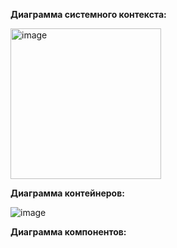 **Диаграмма системного контекста:**

<img width="241" alt="image" src="https://github.com/Justalegend1/SoftwareArchitecture/assets/74319066/b744e34f-5995-4f88-9f4e-6d3fc2c2490a">

**Диаграмма контейнеров:**

![image](https://github.com/Justalegend1/SoftwareArchitecture/assets/74319066/41a6cf9d-8b69-4ae5-8a9b-52da4f849a60)

**Диаграмма компонентов:**

